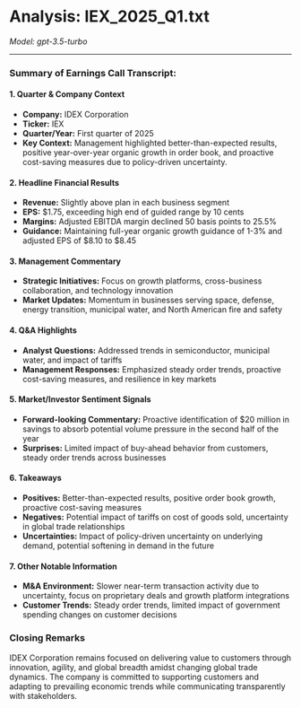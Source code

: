 # Analysis: IEX_2025_Q1.txt

*Model: gpt-3.5-turbo*

---

### Summary of Earnings Call Transcript:

#### 1. Quarter & Company Context
- **Company:** IDEX Corporation
- **Ticker:** IEX
- **Quarter/Year:** First quarter of 2025
- **Key Context:** Management highlighted better-than-expected results, positive year-over-year organic growth in order book, and proactive cost-saving measures due to policy-driven uncertainty.

#### 2. Headline Financial Results
- **Revenue:** Slightly above plan in each business segment
- **EPS:** $1.75, exceeding high end of guided range by 10 cents
- **Margins:** Adjusted EBITDA margin declined 50 basis points to 25.5%
- **Guidance:** Maintaining full-year organic growth guidance of 1-3% and adjusted EPS of $8.10 to $8.45

#### 3. Management Commentary
- **Strategic Initiatives:** Focus on growth platforms, cross-business collaboration, and technology innovation
- **Market Updates:** Momentum in businesses serving space, defense, energy transition, municipal water, and North American fire and safety

#### 4. Q&A Highlights
- **Analyst Questions:** Addressed trends in semiconductor, municipal water, and impact of tariffs
- **Management Responses:** Emphasized steady order trends, proactive cost-saving measures, and resilience in key markets

#### 5. Market/Investor Sentiment Signals
- **Forward-looking Commentary:** Proactive identification of $20 million in savings to absorb potential volume pressure in the second half of the year
- **Surprises:** Limited impact of buy-ahead behavior from customers, steady order trends across businesses

#### 6. Takeaways
- **Positives:** Better-than-expected results, positive order book growth, proactive cost-saving measures
- **Negatives:** Potential impact of tariffs on cost of goods sold, uncertainty in global trade relationships
- **Uncertainties:** Impact of policy-driven uncertainty on underlying demand, potential softening in demand in the future

#### 7. Other Notable Information
- **M&A Environment:** Slower near-term transaction activity due to uncertainty, focus on proprietary deals and growth platform integrations
- **Customer Trends:** Steady order trends, limited impact of government spending changes on customer decisions

### Closing Remarks
IDEX Corporation remains focused on delivering value to customers through innovation, agility, and global breadth amidst changing global trade dynamics. The company is committed to supporting customers and adapting to prevailing economic trends while communicating transparently with stakeholders.